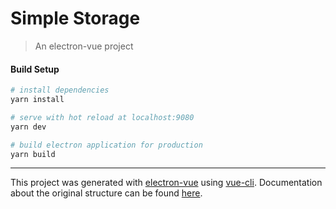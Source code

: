 # Simple Storage

> An electron-vue project

#### Build Setup

```bash
# install dependencies
yarn install

# serve with hot reload at localhost:9080
yarn dev

# build electron application for production
yarn build


```

---

This project was generated with [electron-vue](https://github.com/SimulatedGREG/electron-vue) using [vue-cli](https://github.com/vuejs/vue-cli). Documentation about the original structure can be found [here](https://simulatedgreg.gitbooks.io/electron-vue/content/index.html).
